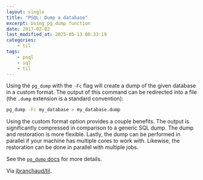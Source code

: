 ```yaml
---
layout: single
title: "PSQL: Dump a database"
excerpt: Using pg_dump function
date: 2017-02-02
last_modified_at: 2025-05-13 00:33:19
categories:
    - til
tags:
    - psql
    - sql
    - til
---
```


Using the `pg_dump` with the `-Fc` flag will create a dump of the given
database in a custom format. The output of this command can be redirected
into a file (the `.dump` extension is a standard convention):

```bash
pg_dump -Fc my_database > my_database.dump
```

Using the custom format option provides a couple benefits. The output is
significantly compressed in comparison to a generic SQL dump. The dump and
restoration is more flexible. Lastly, the dump can be performed in parallel
if your machine has multiple cores to work with. Likewise, the restoration
can be done in parallel with multiple jobs.

See the
[`pg_dump` docs](http://www.postgresql.org/docs/current/static/app-pgdump.html)
for more details.

Via [jbranchaud/til](https://github.com/jbranchaud/til).
